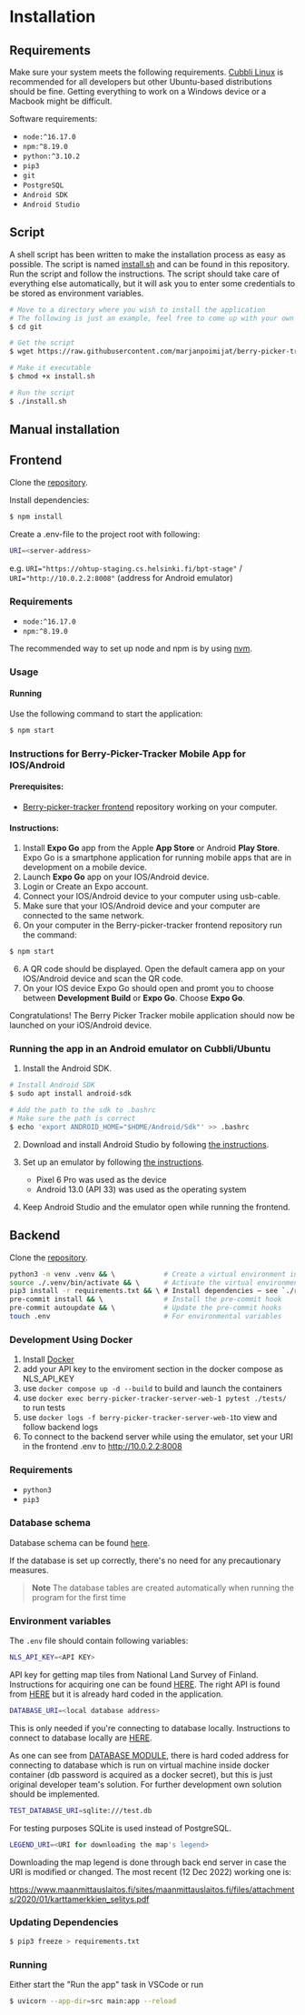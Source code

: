 # Installation

## Requirements

Make sure your system meets the following requirements. [Cubbli Linux](https://wiki.helsinki.fi/display/it4sci/Cubbli+Linux) is recommended for all developers but other Ubuntu-based distributions should be fine. Getting everything to work on a Windows device or a Macbook might be difficult.

Software requirements:

- `node:^16.17.0`
- `npm:^8.19.0`
- `python:^3.10.2`
- `pip3`
- `git`
- `PostgreSQL`
- `Android SDK`
- `Android Studio`

## Script

A shell script has been written to make the installation process as easy as possible. The script is named [install.sh](docs/scripts/install.sh) and can be found in this repository. Run the script and follow the instructions. The script should take care of everything else automatically, but it will ask you to enter some credentials to be stored as environment variables.

```bash
# Move to a directory where you wish to install the application
# The following is just an example, feel free to come up with your own
$ cd git

# Get the script
$ wget https://raw.githubusercontent.com/marjanpoimijat/berry-picker-tracker-docs/main/docs/scripts/install.sh

# Make it executable
$ chmod +x install.sh

# Run the script
$ ./install.sh
```


## Manual installation

## Frontend

Clone the [repository](https://github.com/marjanpoimijat/berry-picker-tracker).

Install dependencies:

```bash
$ npm install
```

Create a .env-file to the project root with following:

```bash
URI=<server-address>
```

e.g. `URI="https://ohtup-staging.cs.helsinki.fi/bpt-stage"` / `URI="http://10.0.2.2:8008"` (address for Android emulator)

### Requirements

- `node:^16.17.0`
- `npm:^8.19.0`

The recommended way to set up node and npm is by using [nvm](https://github.com/nvm-sh/nvm).

### Usage

#### Running

Use the following command to start the application:

```bash
$ npm start
```

### Instructions for Berry-Picker-Tracker Mobile App for IOS/Android

#### Prerequisites:

- [Berry-picker-tracker frontend](https://github.com/marjanpoimijat/berry-picker-tracker) repository working on your computer.

#### Instructions:

1. Install **Expo Go** app from the Apple **App Store** or Android **Play Store**. Expo Go is a smartphone application for running mobile apps that are in development on a mobile device.
2. Launch **Expo Go** app on your IOS/Android device.
3. Login or Create an Expo account.
4. Connect your IOS/Android device to your computer using usb-cable.
5. Make sure that your IOS/Android device and your computer are connected to the same network.
6. On your computer in the Berry-picker-tracker frontend repository run the command:

```bash
$ npm start
```

6. A QR code should be displayed. Open the default camera app on your IOS/Android device and scan the QR code.
7. On your IOS device Expo Go should open and promt you to choose between **Development Build** or **Expo Go**. Choose **Expo Go**.

Congratulations! The Berry Picker Tracker mobile application should now be launched on your iOS/Android device.

### Running the app in an Android emulator on Cubbli/Ubuntu

1. Install the Android SDK.

```bash
# Install Android SDK
$ sudo apt install android-sdk

# Add the path to the sdk to .bashrc
# Make sure the path is correct
$ echo 'export ANDROID_HOME="$HOME/Android/Sdk"' >> .bashrc
```

2. Download and install Android Studio by following [the instructions](https://developer.android.com/studio/install#linux).

3. Set up an emulator by following [the instructions](https://docs.expo.dev/workflow/android-studio-emulator).

   - Pixel 6 Pro was used as the device
   - Android 13.0 (API 33) was used as the operating system

4. Keep Android Studio and the emulator open while running the frontend.

## Backend

Clone the [repository](https://github.com/marjanpoimijat/berry-picker-tracker-server).

```bash
python3 -m venv .venv && \            # Create a virtual environment in `./.venv`
source ./.venv/bin/activate && \      # Activate the virtual environment
pip3 install -r requirements.txt && \ # Install dependencies — see `./requirements.txt` for more info
pre-commit install && \               # Install the pre-commit hook
pre-commit autoupdate && \            # Update the pre-commit hooks
touch .env                            # For environmental variables
```

### Development Using Docker

1. Install [Docker](https://docs.docker.com/get-docker)
2. add your API key to the enviroment section in the docker compose as NLS_API_KEY
3. use `docker compose up -d --build` to build and launch the containers
4. use `docker exec berry-picker-tracker-server-web-1 pytest ./tests/` to run tests
5. use `docker logs -f berry-picker-tracker-server-web-1`to view and follow backend logs
6. To connect to the backend server while using the emulator, set your URI in the frontend .env to http://10.0.2.2:8008

### Requirements

- `python3`
- `pip3`

### Database schema

Database schema can be found [here](https://github.com/marjanpoimijat/berry-picker-tracker-docs/blob/main/docs/images/bpt_schema.png).

If the database is set up correctly, there's no need for any precautionary measures.

> **Note**
> The database tables are created automatically when running the program for the first time

### Environment variables

The `.env` file should contain following variables:

```bash
NLS_API_KEY=<API KEY>
```

API key for getting map tiles from National Land Survey of Finland. Instructions for acquiring one can be found [HERE](https://www.maanmittauslaitos.fi/rajapinnat/api-avaimen-ohje). The right API is found from [HERE](https://www.maanmittauslaitos.fi/karttakuvapalvelu/tekninen-kuvaus-wmts#avoin-rajapintayhteys) but it is already hard coded in the application.

```bash
DATABASE_URI=<local database address>
```
This is only needed if you're connecting to database locally. Instructions to connect to database locally are [HERE](https://github.com/marjanpoimijat/berry-picker-tracker-docs/blob/main/db_locally_instructions.md).

As one can see from [DATABASE MODULE](https://github.com/marjanpoimijat/berry-picker-tracker-server/blob/main/src/utilities/db.py#L17), there is hard coded address for connecting to database which is run on virtual machine inside docker container (db password is acquired as a docker secret), but this is just original developer team's solution. For further development own solution should be implemented.

```bash
TEST_DATABASE_URI=sqlite:///test.db
```
For testing purposes SQLite is used instead of PostgreSQL.

```bash
LEGEND_URI=<URI for downloading the map's legend>
```

Downloading the map legend is done through back end server in case the URI is modified or changed. The most recent (12 Dec 2022) working one is:

https://www.maanmittauslaitos.fi/sites/maanmittauslaitos.fi/files/attachments/2020/01/karttamerkkien_selitys.pdf

### Updating Dependencies

```bash
$ pip3 freeze > requirements.txt
```

### Running

Either start the "Run the app" task in VSCode or run

```bash
$ uvicorn --app-dir=src main:app --reload
```
